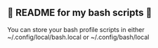 ## 👋 README for my bash scripts 👋

You can store your bash profile scripts in either  
~/.config/local/bash.local or ~/.config/bash/local

